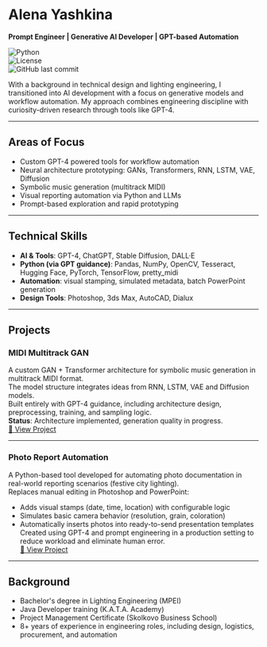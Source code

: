 # Alena Yashkina  
**Prompt Engineer | Generative AI Developer | GPT-based Automation**

![Python](https://img.shields.io/badge/Python-3.10-blue)  
![License](https://img.shields.io/badge/License-Apache%202.0-lightgrey)  
![GitHub last commit](https://img.shields.io/github/last-commit/AlenaYashkina/photo_reports)

With a background in technical design and lighting engineering, I transitioned into AI development with a focus on generative models and workflow automation. My approach combines engineering discipline with curiosity-driven research through tools like GPT-4.

---

## Areas of Focus
- Custom GPT-4 powered tools for workflow automation  
- Neural architecture prototyping: GANs, Transformers, RNN, LSTM, VAE, Diffusion  
- Symbolic music generation (multitrack MIDI)  
- Visual reporting automation via Python and LLMs  
- Prompt-based exploration and rapid prototyping  

---

## Technical Skills
- **AI & Tools**: GPT-4, ChatGPT, Stable Diffusion, DALL·E  
- **Python (via GPT guidance)**: Pandas, NumPy, OpenCV, Tesseract, Hugging Face, PyTorch, TensorFlow, pretty_midi  
- **Automation**: visual stamping, simulated metadata, batch PowerPoint generation  
- **Design Tools**: Photoshop, 3ds Max, AutoCAD, Dialux  

---

## Projects

### MIDI Multitrack GAN  
A custom GAN + Transformer architecture for symbolic music generation in multitrack MIDI format.  
The model structure integrates ideas from RNN, LSTM, VAE and Diffusion models.  
Built entirely with GPT-4 guidance, including architecture design, preprocessing, training, and sampling logic.  
**Status**: Architecture implemented, generation quality in progress.  
[🔗 View Project](https://github.com/AlenaYashkina/midi-gan-lab)

---

### Photo Report Automation  
A Python-based tool developed for automating photo documentation in real-world reporting scenarios (festive city lighting).  
Replaces manual editing in Photoshop and PowerPoint:  
- Adds visual stamps (date, time, location) with configurable logic  
- Simulates basic camera behavior (resolution, grain, coloration)  
- Automatically inserts photos into ready-to-send presentation templates  
Created using GPT-4 and prompt engineering in a production setting to reduce workload and eliminate human error.  
[🔗 View Project](https://github.com/AlenaYashkina/photo_reports)

---

## Background  
- Bachelor's degree in Lighting Engineering (MPEI)  
- Java Developer training (K.A.T.A. Academy)  
- Project Management Certificate (Skolkovo Business School)  
- 8+ years of experience in engineering roles, including design, logistics, procurement, and automation  
